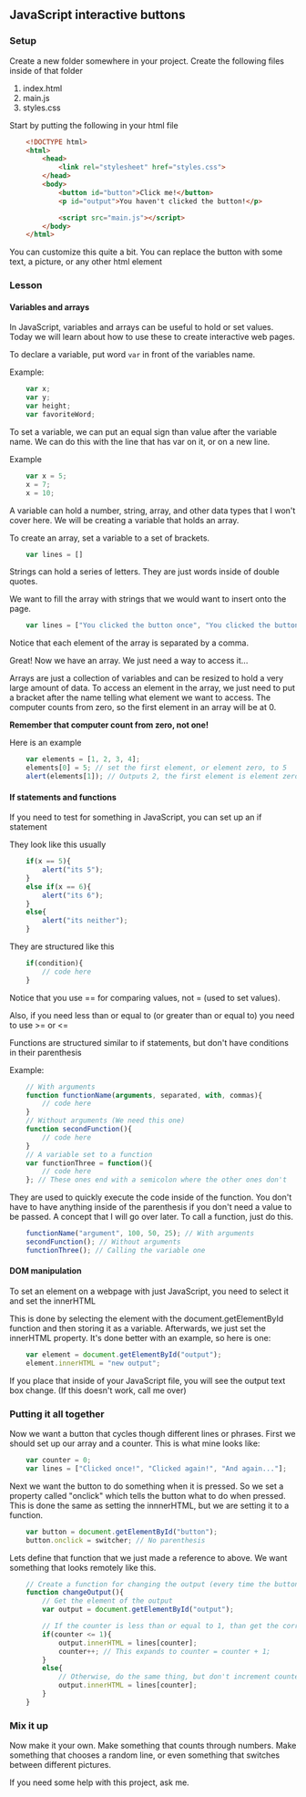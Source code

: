 ## JavaScript interactive buttons

### Setup

Create a new folder somewhere in your project. Create the following files inside of that folder

1. index.html
2. main.js
3. styles.css

Start by putting the following in your html file
```html
    <!DOCTYPE html>
    <html>
        <head>
            <link rel="stylesheet" href="styles.css">
        </head>
        <body>
            <button id="button">Click me!</button>
            <p id="output">You haven't clicked the button!</p>

            <script src="main.js"></script>
        </body>
    </html>
```

You can customize this quite a bit. You can replace the button with some text, 
a picture, or any other html element

### Lesson

#### Variables and arrays

In JavaScript, variables and arrays can be useful to hold or set values. 
Today we will learn about how to use these to create interactive web pages.

To declare a variable, put word `var` in front of the variables name. 

Example:
```js
    var x;
    var y;
    var height;
    var favoriteWord;
```

To set a variable, we can put an equal sign than value after the variable name.
We can do this with the line that has var on it, or on a new line.

Example
```js
    var x = 5;
    x = 7;
    x = 10;
```

A variable can hold a number, string, array, and other data types that I won't cover here.
We will be creating a variable that holds an array.

To create an array, set a variable to a set of brackets.
```js
    var lines = []
```

Strings can hold a series of letters. They are just words inside of double quotes.

We want to fill the array with strings that we would want to insert onto the page.
```js
    var lines = ["You clicked the button once", "You clicked the button again", "And again..."];
```

Notice that each element of the array is separated by a comma.

Great! Now we have an array. We just need a way to access it...

Arrays are just a collection of variables and can be resized to hold a very large amount of data.
To access an element in the array, we just need to put a bracket after the name telling what element
we want to access. The computer counts from zero, so the first element in an array will be at 0.

**Remember that computer count from zero, not one!**

Here is an example
```js
    var elements = [1, 2, 3, 4];
    elements[0] = 5; // set the first element, or element zero, to 5
    alert(elements[1]); // Outputs 2, the first element is element zero, not element one
```

#### If statements and functions

If you need to test for something in JavaScript, you can set up an if statement

They look like this usually
```js
    if(x == 5){
        alert("its 5");
    }
    else if(x == 6){
        alert("its 6");
    }
    else{
        alert("its neither");
    }
```

They are structured like this
```js
    if(condition){
        // code here
    }
```

Notice that you use == for comparing values, not = (used to set values).

Also, if you need less than or equal to (or greater than or equal to) you need to use >= or <=

Functions are structured similar to if statements, but don't have conditions in their parenthesis

Example:
```js
    // With arguments
    function functionName(arguments, separated, with, commas){
        // code here 
    }
    // Without arguments (We need this one)
    function secondFunction(){
        // code here
    }
    // A variable set to a function
    var functionThree = function(){
        // code here
    }; // These ones end with a semicolon where the other ones don't
```

They are used to quickly execute the code inside of the function. You don't have to have
anything inside of the parenthesis if you don't need a value to be passed. A concept that
I will go over later. To call a function, just do this.

```js
    functionName("argument", 100, 50, 25); // With arguments
    secondFunction(); // Without arguments
    functionThree(); // Calling the variable one 
```

#### DOM manipulation

To set an element on a webpage with just JavaScript, you need to select it and set the innerHTML

This is done by selecting the element with the document.getElementById function and then storing
it as a variable. Afterwards, we just set the innerHTML property. It's done better with an
example, so here is one:

```js
    var element = document.getElementById("output");
    element.innerHTML = "new output";
```

If you place that inside of your JavaScript file, you will see the output text box change.
(If this doesn't work, call me over)

### Putting it all together

Now we want a button that cycles though different lines or phrases.
First we should set up our array and a counter. This is what mine looks like:

```js
    var counter = 0;
    var lines = ["Clicked once!", "Clicked again!", "And again..."];
```

Next we want the button to do something when it is pressed. So we set a property called "onclick"
which tells the button what to do when pressed. This is done the same as setting the innnerHTML,
but we are setting it to a function.

```js
    var button = document.getElementById("button");
    button.onclick = switcher; // No parenthesis
```

Lets define that function that we just made a reference to above. We want something
that looks remotely like this.

```js
    // Create a function for changing the output (every time the button is pressed)
    function changeOutput(){
        // Get the element of the output
        var output = document.getElementById("output");

        // If the counter is less than or equal to 1, than get the correct line from lines
        if(counter <= 1){
            output.innerHTML = lines[counter];
            counter++; // This expands to counter = counter + 1;
        }
        else{
            // Otherwise, do the same thing, but don't increment counter
            output.innerHTML = lines[counter];
        }
    }
```

### Mix it up

Now make it your own. Make something that counts through numbers. Make something that
chooses a random line, or even something that switches between different pictures.

If you need some help with this project, ask me.
